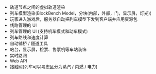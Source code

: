 - 轨道节点之间的虚拟轨道渲染
- 列车模型渲染(BlockBench Model，分块(内部，外部，门，显示屏，灯光))
- 玩家进入游戏后，服务器自动把列车模型下发到客户端并应用资源包
- 线路管理的 UI
- 列车管理的 UI (支持机车模式和动车模式)
- 列车路线和速度计算
- 自动铺桥 / 隧道工具
- 站台，显示屏，检票、售票机等车站装饰
- 实时路网
- Web API
- 接触网(列车可以考虑区分为蒸汽 / 内燃 / 电力)
